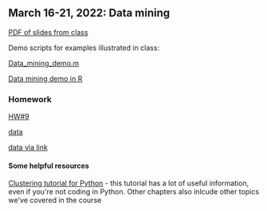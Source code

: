 ## March 16-21, 2022: Data mining

[PDF of slides from class](./Data_Mining1.pdf)

Demo scripts for examples illustrated in class:

[Data_mining_demo.m](./Data_mining_demo.m)

[Data mining demo in R](./20220316_data_mining_demo.R)

### Homework

[HW#9](./HW9.pdf)

[data](./dataHW9.txt)

[data via link](https://www.dropbox.com/s/jrw8atkivqcimsk/dataHW9.txt?dl=0)

#### Some helpful resources

[Clustering tutorial for Python](https://scikit-learn.org/stable/modules/clustering.html) - this tutorial has a lot of useful information, even if you're not coding in Python. Other chapters also inlcude other topics we've covered in the course
